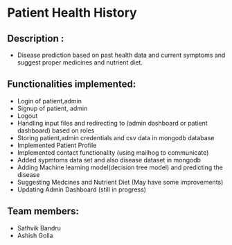 # Patient Health History
## Description : 
- Disease prediction based on past health data and current symptoms and suggest proper medicines and nutrient diet.
## Functionalities implemented:
- Login of patient,admin 
- Signup of patient, admin
- Logout 
- Handling input files and redirecting to (admin dashboard or patient dashboard) based on roles
- Storing patient,admin credentials and csv data in mongodb database
- Implemented Patient Profile
- Implemented contact functionality (using mailhog to communicate)
- Added sypmtoms data set and also disease dataset in mongodb 
- Adding Machine learning model(decision tree model) and predicting the disease
- Suggesting Medcines and Nutrient Diet (May have some improvements)
- Updating Admin Dashboard (still in progress)
## Team members:
- Sathvik Bandru
- Ashish Golla

